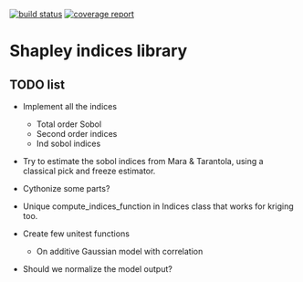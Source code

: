 [![build status](https://gitlab.com/CEMRACS17/shapley-indices/badges/master/build.svg)](https://gitlab.com/CEMRACS17/shapley-indices/commits/master)
[![coverage report](https://gitlab.com/CEMRACS17/shapley-indices/badges/master/coverage.svg)](https://gitlab.com/CEMRACS17/shapley-indices/commits/master)
# Shapley indices library


## TODO list
- Implement all the indices
	- Total order Sobol
	- Second order indices
	- Ind sobol indices
- Try to estimate the sobol indices from Mara & Tarantola, using a classical pick and freeze estimator.
- Cythonize some parts?
- Unique compute_indices_function in Indices class that works for kriging too.
- Create few unitest functions
	- On additive Gaussian model with correlation

- Should we normalize the model output?